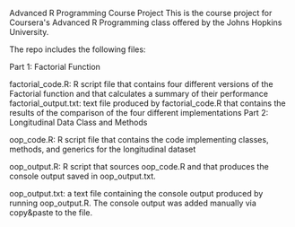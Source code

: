 Advanced R Programming Course Project
This is the course project for Coursera's Advanced R Programming class offered by the Johns Hopkins University.

The repo includes the following files:

Part 1: Factorial Function

factorial_code.R: R script file that contains four different versions of the Factorial function and that calculates a summary of their performance
factorial_output.txt: text file produced by factorial_code.R that contains the results of the comparison of the four different implementations
Part 2: Longitudinal Data Class and Methods

oop_code.R: R script file that contains the code implementing classes, methods, and generics for the longitudinal dataset

oop_output.R: R script that sources oop_code.R and that produces the console output saved in oop_output.txt.

oop_output.txt: a text file containing the console output produced by running oop_output.R. The console output was added manually via copy&paste to the file.
